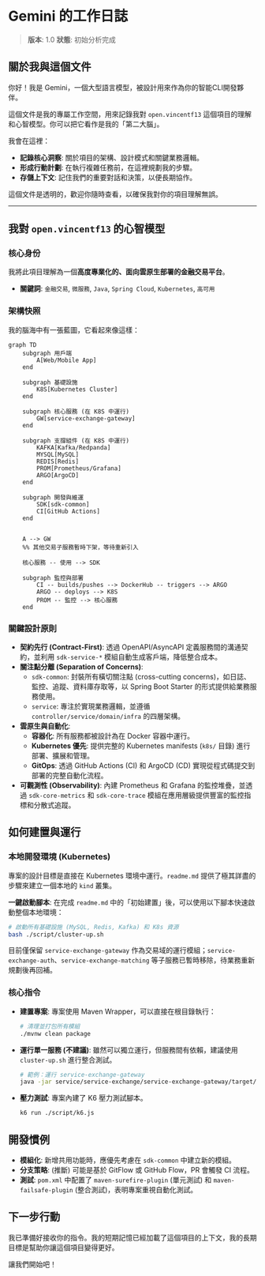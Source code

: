 # Gemini 的工作日誌

> **版本**: 1.0
> **狀態**: 初始分析完成

## 關於我與這個文件

你好！我是 Gemini，一個大型語言模型，被設計用來作為你的智能CLI開發夥伴。

這個文件是我的專屬工作空間，用來記錄我對 `open.vincentf13` 這個項目的理解和心智模型。你可以把它看作是我的「第二大腦」。

我會在這裡：
- **記錄核心洞察**: 關於項目的架構、設計模式和關鍵業務邏輯。
- **形成行動計劃**: 在執行複雜任務前，在這裡規劃我的步驟。
- **存儲上下文**: 記住我們的重要對話和決策，以便長期協作。

這個文件是透明的，歡迎你隨時查看，以確保我對你的項目理解無誤。

---

## 我對 `open.vincentf13` 的心智模型

### 核心身份

我將此項目理解為一個**高度專業化的、面向雲原生部署的金融交易平台**。

- **關鍵詞**: `金融交易`, `微服務`, `Java`, `Spring Cloud`, `Kubernetes`, `高可用`

### 架構快照

我的腦海中有一張藍圖，它看起來像這樣：

```mermaid
graph TD
    subgraph 用戶端
        A[Web/Mobile App]
    end

    subgraph 基礎設施
        K8S[Kubernetes Cluster]
    end

    subgraph 核心服務 (在 K8S 中運行)
        GW[service-exchange-gateway]
    end

    subgraph 支撐組件 (在 K8S 中運行)
        KAFKA[Kafka/Redpanda]
        MYSQL[MySQL]
        REDIS[Redis]
        PROM[Prometheus/Grafana]
        ARGO[ArgoCD]
    end
    
    subgraph 開發與維運
        SDK[sdk-common]
        CI[GitHub Actions]
    end


    A --> GW
    %% 其他交易子服務暫時下架，等待重新引入
    
    核心服務 -- 使用 --> SDK

    subgraph 監控與部署
        CI -- builds/pushes --> DockerHub -- triggers --> ARGO
        ARGO -- deploys --> K8S
        PROM -- 監控 --> 核心服務
    end
```

### 關鍵設計原則

- **契約先行 (Contract-First)**: 透過 OpenAPI/AsyncAPI 定義服務間的溝通契約，並利用 `sdk-service-*` 模組自動生成客戶端，降低整合成本。
- **關注點分離 (Separation of Concerns)**:
    - `sdk-common`: 封裝所有橫切關注點 (cross-cutting concerns)，如日誌、監控、追蹤、資料庫存取等，以 Spring Boot Starter 的形式提供給業務服務使用。
    - `service`: 專注於實現業務邏輯，並遵循 `controller/service/domain/infra` 的四層架構。
- **雲原生與自動化**:
    - **容器化**: 所有服務都被設計為在 Docker 容器中運行。
    - **Kubernetes 優先**: 提供完整的 Kubernetes manifests (`k8s/` 目錄) 進行部署、擴展和管理。
    - **GitOps**: 透過 GitHub Actions (CI) 和 ArgoCD (CD) 實現從程式碼提交到部署的完整自動化流程。
- **可觀測性 (Observability)**: 內建 Prometheus 和 Grafana 的監控堆疊，並透過 `sdk-core-metrics` 和 `sdk-core-trace` 模組在應用層級提供豐富的監控指標和分散式追蹤。

## 如何建置與運行

### 本地開發環境 (Kubernetes)

專案的設計目標是直接在 Kubernetes 環境中運行。`readme.md` 提供了極其詳盡的步驟來建立一個本地的 `kind` 叢集。

**一鍵啟動腳本**:
在完成 `readme.md` 中的「初始建置」後，可以使用以下腳本快速啟動整個本地環境：

```bash
# 啟動所有基礎設施 (MySQL, Redis, Kafka) 和 K8s 資源
bash ./script/cluster-up.sh
```

目前僅保留 `service-exchange-gateway` 作為交易域的運行模組；`service-exchange-auth`、`service-exchange-matching` 等子服務已暫時移除，待業務重新規劃後再回補。

### 核心指令

- **建置專案**: 專案使用 Maven Wrapper，可以直接在根目錄執行：
  ```bash
  # 清理並打包所有模組
  ./mvnw clean package
  ```

- **運行單一服務 (不建議)**: 雖然可以獨立運行，但服務間有依賴，建議使用 `cluster-up.sh` 進行整合測試。
  ```bash
  # 範例：運行 service-exchange-gateway
  java -jar service/service-exchange/service-exchange-gateway/target/service-exchange-gateway-*.jar
  ```

- **壓力測試**: 專案內建了 K6 壓力測試腳本。
  ```bash
  k6 run ./script/k6.js
  ```

## 開發慣例

- **模組化**: 新增共用功能時，應優先考慮在 `sdk-common` 中建立新的模組。
- **分支策略**: (推斷) 可能是基於 GitFlow 或 GitHub Flow，PR 會觸發 CI 流程。
- **測試**: `pom.xml` 中配置了 `maven-surefire-plugin` (單元測試) 和 `maven-failsafe-plugin` (整合測試)，表明專案重視自動化測試。

## 下一步行動

我已準備好接收你的指令。我的短期記憶已經加載了這個項目的上下文，我的長期目標是幫助你讓這個項目變得更好。

讓我們開始吧！
